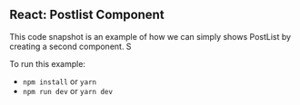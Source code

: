 ## React: Postlist Component ##

This code snapshot is an example of how we can simply shows PostList by creating a second component.
S

To run this example:

- `npm install` or `yarn`
- `npm run dev` or `yarn dev`
